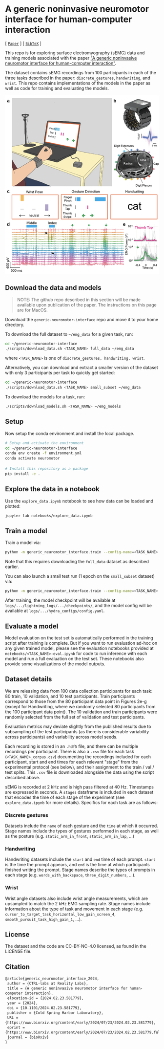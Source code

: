 # A generic noninvasive neuromotor interface for human-computer interaction

[ [`Paper`](https://www.biorxiv.org/content/10.1101/2024.02.23.581779v2) ] [ [`BibTeX`](#citation) ]

This repo is for exploring surface electromyography (sEMG) data and training models associated with the paper ["A generic noninvasive neuromotor interface for human-computer interaction"](https://www.biorxiv.org/content/10.1101/2024.02.23.581779v2).

The dataset contains sEMG recordings from 100 participants in each of the three tasks described in the paper: `discrete_gestures`, `handwriting`, and `wrist`. This repo contains implementations of the models in the paper as well as code for training and evaluating the models.

![Figure 1 from the paper](images/figure_1.png)

## Download the data and models

> NOTE: The github repo described in this section will be made available upon publication of the paper.
> The instructions on this page are for MacOS.

Download the `generic-neuromotor-interface` repo and move it to your home directory.

To download the full dataset to `~/emg_data` for a given task, run:

```bash
cd ~/generic-neuromotor-interface
./scripts/download_data.sh <TASK_NAME> full_data ~/emg_data
```

where `<TASK_NAME>` is one of `discrete_gestures, handwriting, wrist`.

Alternatively, you can download and extract a smaller version of the dataset with only 3 participants per task to quickly get started:

```bash
cd ~/generic-neuromotor-interface
./scripts/download_data.sh <TASK_NAME> small_subset ~/emg_data
```

To download the models for a task, run:

```bash
./scripts/download_models.sh <TASK_NAME> ~/emg_models
```

## Setup

Now setup the conda environment and install the local package.

```bash
# Setup and activate the environment
cd ~/generic-neuromotor-interface
conda env create -f environment.yml
conda activate neuromotor

# Install this repository as a package
pip install -e .
```

## Explore the data in a notebook

Use the `explore_data.ipynb` notebook to see how data can be loaded and plotted:

```bash
jupyter lab notebooks/explore_data.ipynb
```

## Train a model

Train a model via:

```bash
python -m generic_neuromotor_interface.train --config-name=<TASK_NAME>
```

Note that this requires downloading the `full_data` dataset as described earlier.

You can also launch a small test run (1 epoch on the `small_subset` dataset) via:

```bash
python -m generic_neuromotor_interface.train --config-name=<TASK_NAME> trainer.max_epochs=1 trainer.accelerator=cpu data_module/data_split=<TASK_NAME>_mini_split
```

After training, the model checkpoint will be available at `logs/.../lightning_logs/.../checkpoints/`, and the model config will be available at `logs/.../hydra_configs/config.yaml`.

## Evaluate a model

Model evaluation on the test set is automatically performed in the training script after training is complete. But if you want to run evaluation ad-hoc on any given trained model, please see the evaluation notebooks provided at `notebooks/<TASK_NAME>-eval.ipynb` for code to run inference with each model and run a full evaluation on the test set. These notebooks also provide some visualizations of the model outputs.

## Dataset details

We are releasing data from 100 data collection participants for each task: 80 train, 10 validation, and 10 test participants. Train participants correspond to those from the 80 participant data point in Figures 2e-g (except for Handwriting, where we randomly selected 80 participants from the 100 participant data point). The 10 validation and train participants were randomly selected from the full set of validation and test participants.

Evaluation metrics may deviate slightly from the published results due to subsampling of the test participants (as there is considerable variability across participants) and variability across model seeds.

Each recording is stored in an `.hdf5` file, and there can be multiple recordings per participant. There is also a `.csv` file for each task (`<TASK_NAME>_corpus.csv`) documenting the recordings included for each participant, start and end times for each relevant "stage" from the experimental protocol (see below), and their assignment to the train / val / test splits. This `.csv` file is downloaded alongside the data using the script described above.

sEMG is recorded at 2 kHz and is high pass filtered at 40 Hz. Timestamps are expressed in seconds. A `stages` dataframe is included in each dataset that encodes the time of each stage of the experiment (see `explore_data.ipynb` for more details). Specifics for each task are as follows:

### Discrete gestures

Datasets include the `name` of each gesture and the `time` at which it occurred. Stage names include the types of gestures performed in each stage, as well as the posture (e.g. `static_arm_in_front`, `static_arm_in_lap`, ...)

### Handwriting

Handwriting datasets include the `start` and `end` time of each prompt. `start` is the time the prompt appears, and `end` is the time at which participants finished writing the prompt. Stage names describe the types of prompts in each stage (e.g. `words_with_backspace`, `three_digit_numbers`, ...).

### Wrist

Wrist angle datasets also include wrist angle measurements, which are upsampled to match the 2 kHz EMG sampling rate. Stage names include information about the type of task and movement in each stage (e.g. `cursor_to_target_task_horizontal_low_gain_screen_4`, `smooth_pursuit_task_high_gain_1`, ...).

## License

The dataset and the code are CC-BY-NC-4.0 licensed, as found in the LICENSE file.

## Citation

```
@article{generic_neuromotor_interface_2024,
 author = {CTRL-labs at Reality Labs},
 title = {A generic noninvasive neuromotor interface for human-computer interaction},
 elocation-id = {2024.02.23.581779},
 year = {2024},
 doi = {10.1101/2024.02.23.581779},
 publisher = {Cold Spring Harbor Laboratory},
 URL = {https://www.biorxiv.org/content/early/2024/07/23/2024.02.23.581779},
 eprint = {https://www.biorxiv.org/content/early/2024/07/23/2024.02.23.581779.full.pdf},
 journal = {bioRxiv}
}
```
